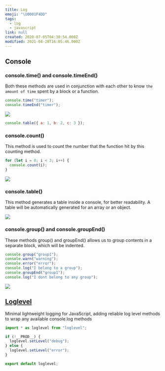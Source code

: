 ```yaml
---
title: Log
emoji: "\U0001F4DD"
tags:
  - log
  - javascript
link: null
created: 2020-07-05T04:30:54.000Z
modified: 2021-04-20T16:05:46.000Z
---
```


## Console

### console.time() and console.timeEnd()

Both these methods are used in conjunction with each other to know `the amount of time` spent by a block or a function.

```js
console.time("timer");
console.timeEnd("timer");
```

![](https://miro.medium.com/max/346/1*S63BR8aOlGfYfAhgaR9TJw.png)

```js
console.table({ a: 1, b: 2, c: 3 });
```

### console.count()

This method is used to count the number that the function hit by this counting method.

```js
for (let i = 0; i < 3; i++) {
  console.count(i);
}
```

![](https://miro.medium.com/max/346/1*hfucVhBEtQBFjgzTv3QoFg.png)

### console.table()

This method generates a table inside a console, for better readability. A table will be automatically generated for an array or an object.

![](https://miro.medium.com/max/470/1*emG1EeptLSHsLbR2ulPfKg.png)

### console.group() and console.groupEnd()

These methods group() and groupEnd() allows us to group contents in a separate block, which will be indented.

```js
console.group("group1");
console.warn("warning");
console.error("error");
console.log("I belong to a group");
console.groupEnd("group1");
console.log("I dont belong to any group");
```

![](https://miro.medium.com/max/349/1*Q_Ok_EnFSioEiNES7vpq3A.png)

## [Loglevel](https://github.com/pimterry/loglevel)

Minimal lightweight logging for JavaScript, adding reliable log level methods to wrap any available console.log methods

```js
import * as loglevel from "loglevel";

if (!__PROD__) {
  loglevel.setLevel("debug");
} else {
  loglevel.setLevel("error");
}

export default loglevel;
```
